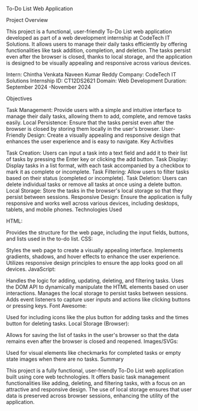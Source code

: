 To-Do List Web Application

Project Overview

This project is a functional, user-friendly To-Do List web application developed as part of a web development internship at CodeTech IT Solutions. It allows users to manage their daily tasks efficiently by offering functionalities like task addition, completion, and deletion. The tasks persist even after the browser is closed, thanks to local storage, and the application is designed to be visually appealing and responsive across various devices.

Intern: Chintha Venkata Naveen Kumar Reddy
Company: CodeTech IT Solutions
Internship ID: CT12DS2621
Domain: Web Development
Duration:  September 2024 -November 2024

Objectives

Task Management: Provide users with a simple and intuitive interface to manage their daily tasks, allowing them to add, complete, and remove tasks easily.
Local Persistence: Ensure that the tasks persist even after the browser is closed by storing them locally in the user's browser.
User-Friendly Design: Create a visually appealing and responsive design that enhances the user experience and is easy to navigate.
Key Activities

Task Creation: Users can input a task into a text field and add it to their list of tasks by pressing the Enter key or clicking the add button.
Task Display: Display tasks in a list format, with each task accompanied by a checkbox to mark it as complete or incomplete.
Task Filtering: Allow users to filter tasks based on their status (completed or incomplete).
Task Deletion: Users can delete individual tasks or remove all tasks at once using a delete button.
Local Storage: Store the tasks in the browser's local storage so that they persist between sessions.
Responsive Design: Ensure the application is fully responsive and works well across various devices, including desktops, tablets, and mobile phones.
Technologies Used

HTML:

Provides the structure for the web page, including the input fields, buttons, and lists used in the to-do list.
CSS:

Styles the web page to create a visually appealing interface.
Implements gradients, shadows, and hover effects to enhance the user experience.
Utilizes responsive design principles to ensure the app looks good on all devices.
JavaScript:

Handles the logic for adding, updating, deleting, and filtering tasks.
Uses the DOM API to dynamically manipulate the HTML elements based on user interactions.
Manages the local storage to persist tasks between sessions.
Adds event listeners to capture user inputs and actions like clicking buttons or pressing keys.
Font Awesome:

Used for including icons like the plus button for adding tasks and the times button for deleting tasks.
Local Storage (Browser):

Allows for saving the list of tasks in the user's browser so that the data remains even after the browser is closed and reopened.
Images/SVGs:

Used for visual elements like checkmarks for completed tasks or empty state images when there are no tasks.
Summary

This project is a fully functional, user-friendly To-Do List web application built using core web technologies. It offers basic task management functionalities like adding, deleting, and filtering tasks, with a focus on an attractive and responsive design. The use of local storage ensures that user data is preserved across browser sessions, enhancing the utility of the application.
